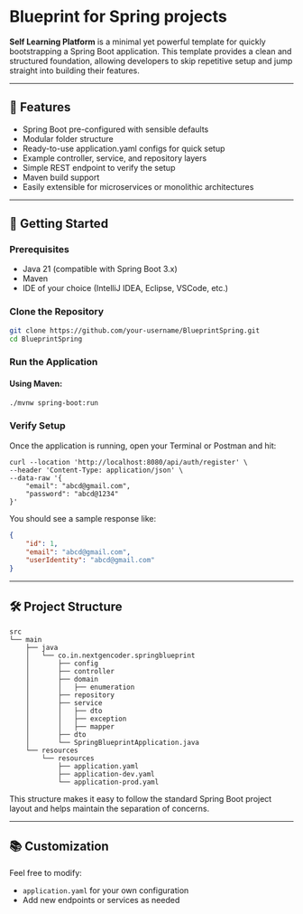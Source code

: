 # Blueprint for Spring projects

**Self Learning Platform** is a minimal yet powerful template for quickly bootstrapping a Spring Boot application. This template provides a clean and structured foundation, allowing developers to skip repetitive setup and jump straight into building their features.

---

## 🚀 Features

* Spring Boot pre-configured with sensible defaults
* Modular folder structure
* Ready-to-use application.yaml configs for quick setup
* Example controller, service, and repository layers
* Simple REST endpoint to verify the setup
* Maven build support
* Easily extensible for microservices or monolithic architectures

---

## 📆 Getting Started

### Prerequisites

* Java 21 (compatible with Spring Boot 3.x)
* Maven
* IDE of your choice (IntelliJ IDEA, Eclipse, VSCode, etc.)

### Clone the Repository

```bash
git clone https://github.com/your-username/BlueprintSpring.git
cd BlueprintSpring
```

### Run the Application

#### Using Maven:

```bash
./mvnw spring-boot:run
```

### Verify Setup

Once the application is running, open your Terminal or Postman and hit:

```
curl --location 'http://localhost:8080/api/auth/register' \
--header 'Content-Type: application/json' \
--data-raw '{
    "email": "abcd@gmail.com",
    "password": "abcd@1234"
}'
```

You should see a sample response like:

```json
{
    "id": 1,
    "email": "abcd@gmail.com",
    "userIdentity": "abcd@gmail.com"
}
```

---

## 🛠 Project Structure

```
src
└── main
    ├── java
    │   └── co.in.nextgencoder.springblueprint
    │       ├── config
    │       ├── controller
    │       ├── domain
    │       │   ├── enumeration
    │       ├── repository
    │       ├── service
    │       │   ├── dto
    │       │   ├── exception
    │       │   ├── mapper
    │       ├── dto
    │       └── SpringBlueprintApplication.java
    └── resources
        └── resources
            ├── application.yaml
            ├── application-dev.yaml
            └── application-prod.yaml
```

This structure makes it easy to follow the standard Spring Boot project layout and helps maintain the separation of concerns.

---

## 📚 Customization

Feel free to modify:

* `application.yaml` for your own configuration
* Add new endpoints or services as needed

